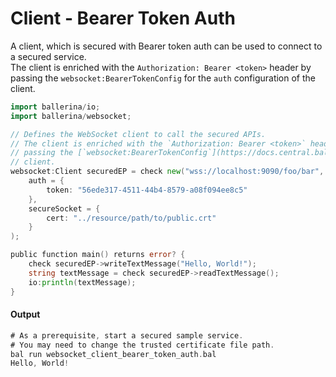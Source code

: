 # Client - Bearer Token Auth

 A client, which is secured with Bearer token auth can be used to connect to
 a secured service.<br/>
 The client is enriched with the `Authorization: Bearer <token>` header by
 passing the `websocket:BearerTokenConfig` for the `auth` configuration of the
 client.

```go
import ballerina/io;
import ballerina/websocket;

// Defines the WebSocket client to call the secured APIs.
// The client is enriched with the `Authorization: Bearer <token>` header by
// passing the [`websocket:BearerTokenConfig`](https://docs.central.ballerina.io/ballerina/websocket/latest/records/BearerTokenConfig) for the `auth` configuration of the
// client.
websocket:Client securedEP = check new("wss://localhost:9090/foo/bar",
    auth = {
        token: "56ede317-4511-44b4-8579-a08f094ee8c5"
    },
    secureSocket = {
        cert: "../resource/path/to/public.crt"
    }
);

public function main() returns error? {
    check securedEP->writeTextMessage("Hello, World!");
    string textMessage = check securedEP->readTextMessage();
    io:println(textMessage);
}
```

#### Output

```go
# As a prerequisite, start a secured sample service.
# You may need to change the trusted certificate file path.
bal run websocket_client_bearer_token_auth.bal
Hello, World!
```